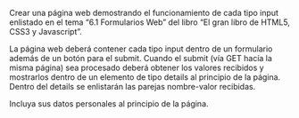 Crear una página web demostrando el funcionamiento de cada tipo input enlistado en el tema “6.1 Formularios Web” del libro “El gran libro de HTML5, CSS3 y Javascript”.

La página web deberá contener cada tipo input dentro de un formulario además de un botón para el submit. Cuando el submit (vía GET hacía la misma página) sea procesado deberá obtener los valores recibidos y mostrarlos dentro de un elemento de tipo details al principio de la página. Dentro del details se enlistarán las parejas nombre-valor recibidas.

Incluya sus datos personales al principio de la página.
